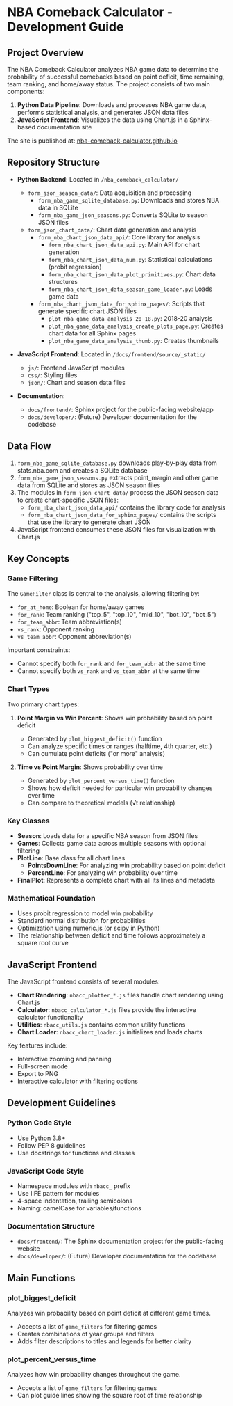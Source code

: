 # NBA Comeback Calculator - Development Guide

## Project Overview

The NBA Comeback Calculator analyzes NBA game data to determine the probability of successful comebacks based on point deficit, time remaining, team ranking, and home/away status. The project consists of two main components:

1. **Python Data Pipeline**: Downloads and processes NBA game data, performs statistical analysis, and generates JSON data files
2. **JavaScript Frontend**: Visualizes the data using Chart.js in a Sphinx-based documentation site

The site is published at: [nba-comeback-calculator.github.io](https://nba-comeback-calculator.github.io)

## Repository Structure

- **Python Backend**: Located in `/nba_comeback_calculator/`
  - `form_json_season_data/`: Data acquisition and processing
    - `form_nba_game_sqlite_database.py`: Downloads and stores NBA data in SQLite
    - `form_nba_game_json_seasons.py`: Converts SQLite to season JSON files
  - `form_json_chart_data/`: Chart data generation and analysis
    - `form_nba_chart_json_data_api/`: Core library for analysis
      - `form_nba_chart_json_data_api.py`: Main API for chart generation
      - `form_nba_chart_json_data_num.py`: Statistical calculations (probit regression)
      - `form_nba_chart_json_data_plot_primitives.py`: Chart data structures
      - `form_nba_chart_json_data_season_game_loader.py`: Loads game data
    - `form_nba_chart_json_data_for_sphinx_pages/`: Scripts that generate specific chart JSON files
      - `plot_nba_game_data_analysis_20_18.py`: 2018-20 analysis
      - `plot_nba_game_data_analysis_create_plots_page.py`: Creates chart data for all Sphinx pages
      - `plot_nba_game_data_analysis_thumb.py`: Creates thumbnails

- **JavaScript Frontend**: Located in `/docs/frontend/source/_static/`
  - `js/`: Frontend JavaScript modules
  - `css/`: Styling files
  - `json/`: Chart and season data files

- **Documentation**:
  - `docs/frontend/`: Sphinx project for the public-facing website/app
  - `docs/developer/`: (Future) Developer documentation for the codebase

## Data Flow

1. `form_nba_game_sqlite_database.py` downloads play-by-play data from stats.nba.com and creates a SQLite database
2. `form_nba_game_json_seasons.py` extracts point_margin and other game data from SQLite and stores as JSON season files
3. The modules in `form_json_chart_data/` process the JSON season data to create chart-specific JSON files:
   - `form_nba_chart_json_data_api/` contains the library code for analysis
   - `form_nba_chart_json_data_for_sphinx_pages/` contains the scripts that use the library to generate chart JSON
4. JavaScript frontend consumes these JSON files for visualization with Chart.js

## Key Concepts

### Game Filtering

The `GameFilter` class is central to the analysis, allowing filtering by:

- `for_at_home`: Boolean for home/away games
- `for_rank`: Team ranking ("top_5", "top_10", "mid_10", "bot_10", "bot_5")
- `for_team_abbr`: Team abbreviation(s)
- `vs_rank`: Opponent ranking
- `vs_team_abbr`: Opponent abbreviation(s)

Important constraints:
- Cannot specify both `for_rank` and `for_team_abbr` at the same time
- Cannot specify both `vs_rank` and `vs_team_abbr` at the same time

### Chart Types

Two primary chart types:
1. **Point Margin vs Win Percent**: Shows win probability based on point deficit
   - Generated by `plot_biggest_deficit()` function
   - Can analyze specific times or ranges (halftime, 4th quarter, etc.)
   - Can cumulate point deficits ("or more" analysis)

2. **Time vs Point Margin**: Shows probability over time
   - Generated by `plot_percent_versus_time()` function
   - Shows how deficit needed for particular win probability changes over time
   - Can compare to theoretical models (√t relationship)

### Key Classes

- **Season**: Loads data for a specific NBA season from JSON files
- **Games**: Collects game data across multiple seasons with optional filtering
- **PlotLine**: Base class for all chart lines
  - **PointsDownLine**: For analyzing win probability based on point deficit
  - **PercentLine**: For analyzing win probability over time
- **FinalPlot**: Represents a complete chart with all its lines and metadata

### Mathematical Foundation

- Uses probit regression to model win probability
- Standard normal distribution for probabilities
- Optimization using numeric.js (or scipy in Python)
- The relationship between deficit and time follows approximately a square root curve

## JavaScript Frontend

The JavaScript frontend consists of several modules:

- **Chart Rendering**: `nbacc_plotter_*.js` files handle chart rendering using Chart.js
- **Calculator**: `nbacc_calculator_*.js` files provide the interactive calculator functionality
- **Utilities**: `nbacc_utils.js` contains common utility functions
- **Chart Loader**: `nbacc_chart_loader.js` initializes and loads charts

Key features include:
- Interactive zooming and panning
- Full-screen mode
- Export to PNG
- Interactive calculator with filtering options

## Development Guidelines

### Python Code Style
- Use Python 3.8+
- Follow PEP 8 guidelines
- Use docstrings for functions and classes

### JavaScript Code Style
- Namespace modules with `nbacc_` prefix
- Use IIFE pattern for modules
- 4-space indentation, trailing semicolons
- Naming: camelCase for variables/functions

### Documentation Structure
- `docs/frontend/`: The Sphinx documentation project for the public-facing website
- `docs/developer/`: (Future) Developer documentation for the codebase

## Main Functions

### plot_biggest_deficit
Analyzes win probability based on point deficit at different game times.
- Accepts a list of `game_filters` for filtering games
- Creates combinations of year groups and filters
- Adds filter descriptions to titles and legends for better clarity

### plot_percent_versus_time
Analyzes how win probability changes throughout the game.
- Accepts a list of `game_filters` for filtering games
- Can plot guide lines showing the square root of time relationship